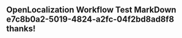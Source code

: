 <properties
ms.topic="hero-topic"
ms.test1="hero-topic"
ms.test2="test"/>

## OpenLocalization Workflow Test MarkDown e7c8b0a2-5019-4824-a2fc-04f2bd8ad8f8 thanks!
